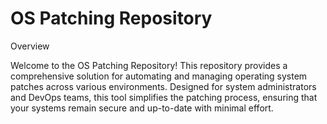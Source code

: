 # OS Patching Repository

Overview

Welcome to the OS Patching Repository! This repository provides a comprehensive solution for automating and managing operating system patches across various environments. Designed for system administrators and DevOps teams, this tool simplifies the patching process, ensuring that your systems remain secure and up-to-date with minimal effort.
